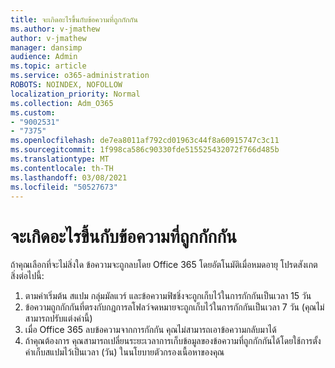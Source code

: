 ```yaml
---
title: จะเกิดอะไรขึ้นกับข้อความที่ถูกกักกัน
ms.author: v-jmathew
author: v-jmathew
manager: dansimp
audience: Admin
ms.topic: article
ms.service: o365-administration
ROBOTS: NOINDEX, NOFOLLOW
localization_priority: Normal
ms.collection: Adm_O365
ms.custom:
- "9002531"
- "7375"
ms.openlocfilehash: de7ea8011af792cd01963c44f8a60915747c3c11
ms.sourcegitcommit: 1f998ca586c90330fde515525432072f766d485b
ms.translationtype: MT
ms.contentlocale: th-TH
ms.lasthandoff: 03/08/2021
ms.locfileid: "50527673"
---
```

# <a name="what-happens-to-quarantined-messages"></a>จะเกิดอะไรขึ้นกับข้อความที่ถูกกักกัน

ถ้าคุณเลือกที่จะไม่สิ่งใด ข้อความจะถูกลบโดย Office 365 โดยอัตโนมัติเมื่อหมดอายุ โปรดสังเกตสิ่งต่อไปนี้:

1. ตามค่าเริ่มต้น สแปม กลุ่มมัลแวร์ และข้อความฟิชชิ่งจะถูกเก็บไว้ในการกักกันเป็นเวลา 15 วัน
2. ข้อความถูกกักกันที่ตรงกับกฎการลโฟลว์จดหมายจะถูกเก็บไว้ในการกักกันเป็นเวลา 7 วัน (คุณไม่สามารถปรับแต่งค่านี้)
3. เมื่อ Office 365 ลบข้อความจากการกักกัน คุณไม่สามารถเอาข้อความกลับมาได้
4. ถ้าคุณต้องการ คุณสามารถเปลี่ยนระยะเวลาการเก็บข้อมูลของข้อความที่ถูกกักกันได้โดยใช้การตั้งค่าเก็บสแปมไว้เป็นเวลา (วัน) ในนโยบายตัวกรองเนื้อหาของคุณ

